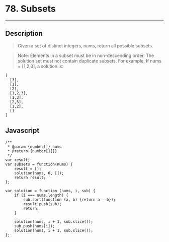 # 78. Subsets

---

## Description

> Given a set of distinct integers, nums, return all possible subsets.

> Note:
> Elements in a subset must be in non-descending order.
> The solution set must not contain duplicate subsets.
> For example,
> If nums = [1,2,3], a solution is:

```
[
  [3],
  [1],
  [2],
  [1,2,3],
  [1,3],
  [2,3],
  [1,2],
  []
]
```

## Javascript

```
/**
 * @param {number[]} nums
 * @return {number[][]}
 */
var result;
var subsets = function(nums) {
    result = [];
    solution(nums, 0, []);
    return result;
};

var solution = function (nums, i, sub) {
    if (i === nums.length) {
        sub.sort(function (a, b) {return a - b});
        result.push(sub);
        return;
    }

    solution(nums, i + 1, sub.slice());
    sub.push(nums[i]);
    solution(nums, i + 1, sub.slice());
};
```
